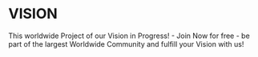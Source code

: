 # VISION
This worldwide Project of our Vision in Progress! - Join Now for free - be part of the largest Worldwide Community and fulfill your Vision with us!
